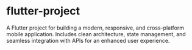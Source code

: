 # flutter-project
A Flutter project for building a modern, responsive, and cross-platform mobile application. Includes clean architecture, state management, and seamless integration with APIs for an enhanced user experience.
